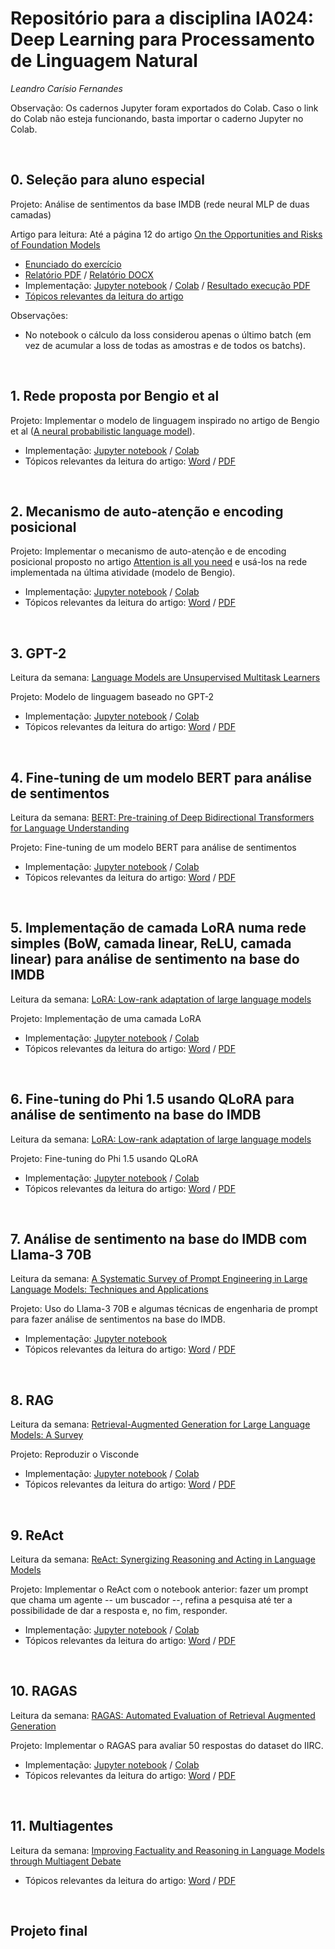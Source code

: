 # Repositório para a disciplina IA024:  Deep Learning para Processamento de Linguagem Natural
*Leandro Carísio Fernandes*


Observação: Os cadernos Jupyter foram exportados do Colab. Caso o link do Colab não esteja funcionando, basta importar o caderno Jupyter no Colab.

<br>

## 0. Seleção para aluno especial

Projeto: Análise de sentimentos da base IMDB (rede neural MLP de duas camadas)

Artigo para leitura: Até a página 12 do artigo [On the Opportunities and Risks of Foundation Models](https://arxiv.org/pdf/2108.07258.pdf)

- [Enunciado do exercício](./0%20-%20selecao%20-%20mlp%20para%20analise%20de%20sentimentos%20imdb/relatorio/enunciado%20-%20[versao%20final]%20Processo%20Seletivo%20para%20Disciplina%20IA-024%201S2024.docx)
- [Relatório PDF](./0%20-%20selecao%20-%20mlp%20para%20analise%20de%20sentimentos%20imdb/relatorio/relatorio%20-%20Processo%20Seletivo%20IA024%201S2024.pdf) / [Relatório DOCX](./0%20-%20selecao%20-%20mlp%20para%20analise%20de%20sentimentos%20imdb/relatorio/relatorio%20-%20Processo%20Seletivo%20IA024%201S2024.docx)
- Implementação: [Jupyter notebook](./0%20-%20selecao%20-%20mlp%20para%20analise%20de%20sentimentos%20imdb/notebook/AnaliseSentimentosBagOfWords_Carisio.ipynb) / [Colab](https://colab.research.google.com/drive/1GKMh43uoZUr6noazUjH7muRgajV4kVXz?usp=sharing) / [Resultado execução PDF](./0%20-%20selecao%20-%20mlp%20para%20analise%20de%20sentimentos%20imdb/notebook/AnaliseSentimentosBagOfWords-Carisio.pdf)
- [Tópicos relevantes da leitura do artigo](./0%20-%20selecao%20-%20mlp%20para%20analise%20de%20sentimentos%20imdb/leitura/Topicos%20relevantes%20-%20On%20the%20Opportunities%20and%20Risks%20of%20Foundation%20Models.pdf)


Observações:

- No notebook o cálculo da loss considerou apenas o último batch (em vez de acumular a loss de todas as amostras e de todos os batchs).

<br> 

## 1. Rede proposta por Bengio et al

Projeto: Implementar o modelo de linguagem inspirado no artigo de Bengio et al ([A neural probabilistic language model](https://www.jmlr.org/papers/volume3/bengio03a/bengio03a.pdf)).

- Implementação: [Jupyter notebook](./1%20-%20modelo%20de%20linguagem%20-%20bengio/notebook/[IA24_Aula1]_Bengio.ipynb) / [Colab](https://colab.research.google.com/drive/166oq8hm0D9PinBYgxMiAYwWSvCsUG-Po?usp=sharing)
- Tópicos relevantes da leitura do artigo: [Word](./1%20-%20modelo%20de%20linguagem%20-%20bengio/leitura/[Aula%201]%20Bengio%20-%20Principais%20contribuições%20do%20artigo.docx) / [PDF](./1%20-%20modelo%20de%20linguagem%20-%20bengio/leitura/[Aula%201]%20Bengio%20-%20Principais%20contribuições%20do%20artigo.pdf)

<br> 

## 2. Mecanismo de auto-atenção e encoding posicional

Projeto: Implementar o mecanismo de auto-atenção e de encoding posicional proposto no artigo [Attention is all you need]() e usá-los na rede implementada na última atividade (modelo de Bengio).

- Implementação: [Jupyter notebook](./2%20-%20auto-atencao%20e%20encoding%20posicional/notebook/%5BIA24_Aula2%5D_Bengio_com_mecanismo_de_aten%C3%A7%C3%A3o.ipynb) / [Colab](https://colab.research.google.com/drive/1asoxTqrJe2Bnmg2nNa4nM8I6oW6puJJ1?usp=sharing)
- Tópicos relevantes da leitura do artigo: [Word](./2%20-%20auto-atencao%20e%20encoding%20posicional/leitura/[Aula%202]%20Auto-atenção%20-%20Principais%20contribuições%20do%20artigo.docx) / [PDF](./2%20-%20auto-atencao%20e%20encoding%20posicional/leitura/[Aula%202]%20Auto-atenção%20-%20Principais%20contribuições%20do%20artigo.pdf)

<br> 

## 3. GPT-2

Leitura da semana: [Language Models are Unsupervised Multitask Learners](https://d4mucfpksywv.cloudfront.net/better-language-models/language_models_are_unsupervised_multitask_learners.pdf)

Projeto: Modelo de linguagem baseado no GPT-2

- Implementação: [Jupyter notebook](./3%20-%20gpt-2/notebook/[IA24_Aula3]_Modelo_de_Linguagem_com_auto_atenção_e_máscara_causal.ipynb) / [Colab](https://colab.research.google.com/drive/1JN5Fl63652-_flF1BtPgcTECTUzSUK6d?usp=sharing)
- Tópicos relevantes da leitura do artigo: [Word](./3%20-%20gpt-2/leitura/[Aula%203]%20GPT-2%20-%20Principais%20contribuições%20do%20artigo.docx) / [PDF](./3%20-%20gpt-2/leitura/[Aula%203]%20GPT-2%20-%20Principais%20contribuições%20do%20artigo.pdf)

<br> 

## 4. Fine-tuning de um modelo BERT para análise de sentimentos

Leitura da semana: [BERT: Pre-training of Deep Bidirectional Transformers for Language Understanding](https://arxiv.org/pdf/1810.04805.pdf)

Projeto: Fine-tuning de um modelo BERT para análise de sentimentos

- Implementação: [Jupyter notebook](./4%20-%20fine-tuning%20bert/notebook/[IA24_Aula4]_Fine_tuning_do_BERT_no_IMDB.ipynb) / [Colab](https://colab.research.google.com/drive/1CDqL-jC1rt7rwnWjUB0m1uSvLOa5viSj?usp=sharing)
- Tópicos relevantes da leitura do artigo: [Word](./4%20-%20fine-tuning%20bert/leitura/[Aula%204]%20BERT%20-%20Principais%20contribuições%20do%20artigo.docx) / [PDF](./4%20-%20fine-tuning%20bert/leitura/[Aula%204]%20BERT%20-%20Principais%20contribuições%20do%20artigo.pdf)

<br> 

## 5. Implementação de camada LoRA numa rede simples (BoW, camada linear, ReLU, camada linear) para análise de sentimento na base do IMDB

Leitura da semana: [LoRA: Low-rank adaptation of large language models](https://arxiv.org/pdf/2106.09685.pdf)

Projeto: Implementação de uma camada LoRA

- Implementação: [Jupyter notebook](./5%20-%20lora/notebook/[IA24_Aula5]_Analise_sentimento_IMDB_com_BoW_e_Lora.ipynb) / [Colab](https://colab.research.google.com/drive/1Nv99o2zjyQj49HREOmA6CZrKrQ9-7rQg?usp=sharing)
- Tópicos relevantes da leitura do artigo: [Word](./5%20-%20lora/leitura/[Aula%205]%20LoRA%20-%20Principais%20contribuições%20do%20artigo.docx) / [PDF](./5%20-%20lora/leitura/[Aula%205]%20LoRA%20-%20Principais%20contribuições%20do%20artigo.pdf)

<br> 

## 6. Fine-tuning do Phi 1.5 usando QLoRA para análise de sentimento na base do IMDB

Leitura da semana: [LoRA: Low-rank adaptation of large language models](https://arxiv.org/pdf/2106.09685.pdf)

Projeto: Fine-tuning do Phi 1.5 usando QLoRA

- Implementação: [Jupyter notebook](./6%20-%20qlora/notebook/[IA24_Aula6]_Fine_tuning_Phi_1_5_for_sentence_classification_using_QLoRA_Carisio.ipynb) / [Colab](https://colab.research.google.com/drive/1avjYjbe4DDZeD-qQ05x27H04Yuik-4E_?usp=sharing)
- Tópicos relevantes da leitura do artigo: [Word](./6%20-%20qlora/leitura/[Aula%206]%20QLoRA%20-%20Principais%20contribuições%20do%20artigo.docx) / [PDF](./6%20-%20qlora/leitura/[Aula%206]%20QLoRA%20-%20Principais%20contribuições%20do%20artigo.pdf)

<br> 

## 7. Análise de sentimento na base do IMDB com Llama-3 70B

Leitura da semana: [A Systematic Survey of Prompt Engineering in Large Language Models: Techniques and Applications](https://arxiv.org/pdf/2402.07927)

Projeto: Uso do Llama-3 70B e algumas técnicas de engenharia de prompt para fazer análise de sentimentos na base do IMDB.

- Implementação: [Jupyter notebook](./7%20-%20survey%20prompt%20engineering/notebook/[IA24_Aula7]_Análise_de_sentimentos_IMDB_Llama_3_70B.ipynb)
- Tópicos relevantes da leitura do artigo: [Word](./7%20-%20survey%20prompt%20engineering/leitura/[Aula%207]%20Survey%20of%20prompt%20engineering%20-%20Principais%20contribuições%20do%20artigo.docx) / [PDF](./7%20-%20survey%20prompt%20engineering/leitura/[Aula%207]%20Survey%20of%20prompt%20engineering%20-%20Principais%20contribuições%20do%20artigo.pdf)

<br> 

## 8. RAG

Leitura da semana: [Retrieval-Augmented Generation for Large Language Models: A Survey](https://arxiv.org/pdf/2312.10997)

Projeto: Reproduzir o Visconde

- Implementação: [Jupyter notebook](./8%20-%20visconde/notebook/[IA24_Aula8]_Visconde.ipynb) / [Colab](https://colab.research.google.com/drive/1T71cOJor1erwag0G8r92LZT5_pRxtmLZ?usp=sharing)
- Tópicos relevantes da leitura do artigo: [Word](./8%20-%20visconde/leitura/[Aula%208]%20RAG%20for%20LLM%20-%20a%20survey%20-%20Principais%20contribuições%20do%20artigo.docx) / [PDF](./8%20-%20visconde/leitura/[Aula%208]%20RAG%20for%20LLM%20-%20a%20survey%20-%20Principais%20contribuições%20do%20artigo.pdf)

<br> 


## 9. ReAct

Leitura da semana: [ReAct: Synergizing Reasoning and Acting in Language Models](https://arxiv.org/pdf/2210.03629)

Projeto: Implementar o ReAct com o notebook anterior: fazer um prompt que chama um agente -- um buscador --, refina a pesquisa até ter a possibilidade de dar a resposta e, no fim, responder.

- Implementação: [Jupyter notebook](./9%20-%20react/notebook/[IA24_Aula9]_ReAct.ipynb) / [Colab](https://colab.research.google.com/drive/18k-cDgt_Aci4oitecD1u4BvU0wSiRcFD?usp=sharing)
- Tópicos relevantes da leitura do artigo: [Word](./9%20-%20react/leitura/[Aula%209]%20ReAct%20-%20Principais%20contribuições%20do%20artigo.docx) / [PDF](./9%20-%20react/leitura/[Aula%209]%20ReAct%20-%20Principais%20contribuições%20do%20artigo.pdf)

<br> 

## 10. RAGAS

Leitura da semana: [RAGAS: Automated Evaluation of Retrieval Augmented Generation](https://arxiv.org/pdf/2309.15217)

Projeto: Implementar o RAGAS para avaliar 50 respostas do dataset do IIRC.

- Implementação: [Jupyter notebook](./10%20-%20ragas/notebook/[IA24_Aula10]_RAGAS.ipynb) / [Colab](https://colab.research.google.com/drive/17ntxRsTuxouvvUZn2kALfeQBd4cBRua9?usp=sharing)
- Tópicos relevantes da leitura do artigo: [Word](./10%20-%20ragas/leitura/[Aula%2010]%20RAGAS%20-%20Principais%20contribuições%20do%20artigo.docx) / [PDF](./10%20-%20ragas/leitura/[Aula%2010]%20RAGAS%20-%20Principais%20contribuições%20do%20artigo.pdf)

<br> 

## 11. Multiagentes

Leitura da semana: [Improving Factuality and Reasoning in Language Models through Multiagent Debate](https://arxiv.org/pdf/2305.14325)

- Tópicos relevantes da leitura do artigo: [Word](./11%20-%20multiagentes/leitura/[Aula%2011]%20Multiagentes%20-%20Principais%20contribuições%20do%20artigo.docx) / [PDF](./11%20-%20multiagentes/leitura/[Aula%2011]%20Multiagentes%20-%20Principais%20contribuições%20do%20artigo.pdf)

<br>

## Projeto final 